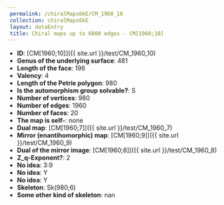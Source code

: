 ```yaml
--- 
 permalink: /chiralMaps6kE/CM_1960_10 
 collection: chiralMaps6kE
 layout: dataEntry
 title: Chiral maps up to 6000 edges - CM[1960;10]
---
```


- **ID**: [CM[1960;10]]({{ site.url }}/test/CM_1960_10)
- **Genus of the underlying surface**: 481
- **Length of the face**: 196
- **Valency**: 4
- **Length of the Petrie polygon**: 980
- **Is the automorphism group solvable?**: S
- **Number of vertices**: 980
- **Number of edges**: 1960
- **Number of faces**: 20
- **The map is self-**: none
- **Dual map**: [CM[1960;7]]({{ site.url }}/test/CM_1960_7)
- **Mirror (enantihomorphic) map**: [CM[1960;9]]({{ site.url }}/test/CM_1960_9)
- **Dual of the mirror image**: [CM[1960;8]]({{ site.url }}/test/CM_1960_8)
- **Z_q-Exponent?**: 2
- **No idea**:  3:9
- **No idea**: Y
- **No idea**: Y
- **Skeleton**: Sk(980;6)
- **Some other kind of skeleton**: nan
